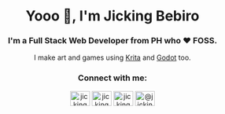 <h1 align="center">Yooo 👋, I'm Jicking Bebiro</h1>
<h3 align="center">I'm a Full Stack Web Developer from PH who ❤️ FOSS.</h3>
<p align="center">I make art and games using <a href="https://krita.org" target="blank">Krita</a> and <a href="https://godotengine.org/" target="blank">Godot</a> too.</p>

<h3 align="center">Connect with me:</h3>
<p align="center">
<a href="https://twitter.com/jicking" target="blank"><img align="center" src="https://cdn.jsdelivr.net/npm/simple-icons@3.0.1/icons/twitter.svg" alt="jicking" height="30" width="40" /></a>
<a href="https://linkedin.com/in/jicking" target="blank"><img align="center" src="https://cdn.jsdelivr.net/npm/simple-icons@3.0.1/icons/linkedin.svg" alt="jicking" height="30" width="40" /></a>
<a href="https://stackoverflow.com/users/3862882" target="blank"><img align="center" src="https://cdn.jsdelivr.net/npm/simple-icons@3.0.1/icons/stackoverflow.svg" alt="jicking" height="30" width="40" /></a>
<a href="https://medium.com/@jicking" target="blank"><img align="center" src="https://cdn.jsdelivr.net/npm/simple-icons@3.0.1/icons/medium.svg" alt="@jicking" height="30" width="40" /></a>
</p>
